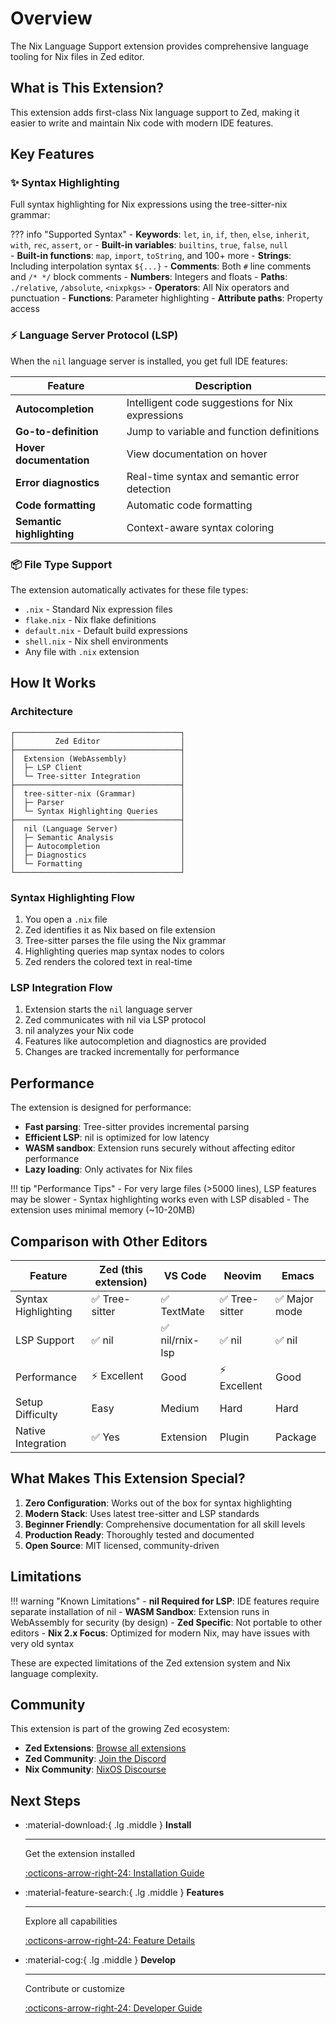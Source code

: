# Overview

The Nix Language Support extension provides comprehensive language tooling for Nix files in Zed editor.

## What is This Extension?

This extension adds first-class Nix language support to Zed, making it easier to write and maintain Nix code with modern IDE features.

## Key Features

### :sparkles: Syntax Highlighting

Full syntax highlighting for Nix expressions using the tree-sitter-nix grammar:

??? info "Supported Syntax"
    - **Keywords**: `let`, `in`, `if`, `then`, `else`, `inherit`, `with`, `rec`, `assert`, `or`
    - **Built-in variables**: `builtins`, `true`, `false`, `null`  
    - **Built-in functions**: `map`, `import`, `toString`, and 100+ more
    - **Strings**: Including interpolation syntax `${...}`
    - **Comments**: Both `#` line comments and `/* */` block comments
    - **Numbers**: Integers and floats
    - **Paths**: `./relative`, `/absolute`, `<nixpkgs>`
    - **Operators**: All Nix operators and punctuation
    - **Functions**: Parameter highlighting
    - **Attribute paths**: Property access

### :zap: Language Server Protocol (LSP)

When the `nil` language server is installed, you get full IDE features:

| Feature | Description |
|---------|-------------|
| **Autocompletion** | Intelligent code suggestions for Nix expressions |
| **Go-to-definition** | Jump to variable and function definitions |
| **Hover documentation** | View documentation on hover |
| **Error diagnostics** | Real-time syntax and semantic error detection |
| **Code formatting** | Automatic code formatting |
| **Semantic highlighting** | Context-aware syntax coloring |

### :package: File Type Support

The extension automatically activates for these file types:

- `.nix` - Standard Nix expression files
- `flake.nix` - Nix flake definitions
- `default.nix` - Default build expressions
- `shell.nix` - Nix shell environments
- Any file with `.nix` extension

## How It Works

### Architecture

```
┌─────────────────────────────────────┐
│         Zed Editor                  │
├─────────────────────────────────────┤
│  Extension (WebAssembly)            │
│  ├─ LSP Client                      │
│  └─ Tree-sitter Integration         │
├─────────────────────────────────────┤
│  tree-sitter-nix (Grammar)          │
│  ├─ Parser                          │
│  └─ Syntax Highlighting Queries     │
├─────────────────────────────────────┤
│  nil (Language Server)              │
│  ├─ Semantic Analysis               │
│  ├─ Autocompletion                  │
│  ├─ Diagnostics                     │
│  └─ Formatting                      │
└─────────────────────────────────────┘
```

### Syntax Highlighting Flow

1. You open a `.nix` file
2. Zed identifies it as Nix based on file extension
3. Tree-sitter parses the file using the Nix grammar
4. Highlighting queries map syntax nodes to colors
5. Zed renders the colored text in real-time

### LSP Integration Flow

1. Extension starts the `nil` language server
2. Zed communicates with nil via LSP protocol
3. nil analyzes your Nix code
4. Features like autocompletion and diagnostics are provided
5. Changes are tracked incrementally for performance

## Performance

The extension is designed for performance:

- **Fast parsing**: Tree-sitter provides incremental parsing
- **Efficient LSP**: nil is optimized for low latency
- **WASM sandbox**: Extension runs securely without affecting editor performance
- **Lazy loading**: Only activates for Nix files

!!! tip "Performance Tips"
    - For very large files (>5000 lines), LSP features may be slower
    - Syntax highlighting works even with LSP disabled
    - The extension uses minimal memory (~10-20MB)

## Comparison with Other Editors

| Feature | Zed (this extension) | VS Code | Neovim | Emacs |
|---------|---------------------|---------|---------|-------|
| Syntax Highlighting | ✅ Tree-sitter | ✅ TextMate | ✅ Tree-sitter | ✅ Major mode |
| LSP Support | ✅ nil | ✅ nil/rnix-lsp | ✅ nil | ✅ nil |
| Performance | ⚡ Excellent | Good | ⚡ Excellent | Good |
| Setup Difficulty | Easy | Medium | Hard | Hard |
| Native Integration | ✅ Yes | Extension | Plugin | Package |

## What Makes This Extension Special?

1. **Zero Configuration**: Works out of the box for syntax highlighting
2. **Modern Stack**: Uses latest tree-sitter and LSP standards
3. **Beginner Friendly**: Comprehensive documentation for all skill levels
4. **Production Ready**: Thoroughly tested and documented
5. **Open Source**: MIT licensed, community-driven

## Limitations

!!! warning "Known Limitations"
    - **nil Required for LSP**: IDE features require separate installation of nil
    - **WASM Sandbox**: Extension runs in WebAssembly for security (by design)
    - **Zed Specific**: Not portable to other editors
    - **Nix 2.x Focus**: Optimized for modern Nix, may have issues with very old syntax

These are expected limitations of the Zed extension system and Nix language complexity.

## Community

This extension is part of the growing Zed ecosystem:

- **Zed Extensions**: [Browse all extensions](https://zed.dev/extensions)
- **Zed Community**: [Join the Discord](https://discord.gg/zed)
- **Nix Community**: [NixOS Discourse](https://discourse.nixos.org/)

## Next Steps

<div class="grid cards" markdown>

-   :material-download:{ .lg .middle } __Install__

    ---

    Get the extension installed

    [:octicons-arrow-right-24: Installation Guide](installation.md)

-   :material-feature-search:{ .lg .middle } __Features__

    ---

    Explore all capabilities

    [:octicons-arrow-right-24: Feature Details](features.md)

-   :material-cog:{ .lg .middle } __Develop__

    ---

    Contribute or customize

    [:octicons-arrow-right-24: Developer Guide](../developer-guide/testing.md)

</div>

